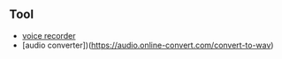 


## Tool
- [voice recorder](https://voice-recorder-online.com/)
- [audio converter])(https://audio.online-convert.com/convert-to-wav)